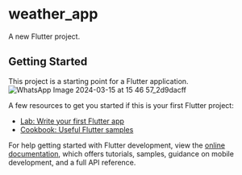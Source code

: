 # weather_app

A new Flutter project.

## Getting Started

This project is a starting point for a Flutter application.
![WhatsApp Image 2024-03-15 at 15 46 57_2d9dacff](https://github.com/Anan-Elayan/weather_app/assets/99610614/deb01ade-0c5d-46f6-a858-2c1a91d69268)

A few resources to get you started if this is your first Flutter project:

- [Lab: Write your first Flutter app](https://docs.flutter.dev/get-started/codelab)
- [Cookbook: Useful Flutter samples](https://docs.flutter.dev/cookbook)

For help getting started with Flutter development, view the
[online documentation](https://docs.flutter.dev/), which offers tutorials,
samples, guidance on mobile development, and a full API reference.
